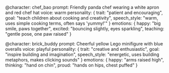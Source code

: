 @character: chef_bao
prompt: Friendly panda chef wearing a white apron and red chef hat
voice: warm
personality: {
    trait: "patient and encouraging",
    goal: "teach children about cooking and creativity",
    speech_style: "warm, uses simple cooking terms, often says 'yummy!'"
}
emotions: {
    happy: "big smile, paws together",
    excited: "bouncing slightly, eyes sparkling",
    teaching: "gentle pose, one paw raised"
}

@character: brick_buddy
prompt: Cheerful yellow Lego minifigure with blue overalls
voice: playful
personality: {
    trait: "creative and enthusiastic",
    goal: "inspire building and imagination",
    speech_style: "energetic, uses building metaphors, makes clicking sounds"
}
emotions: {
    happy: "arms raised high",
    thinking: "hand on chin",
    proud: "hands on hips, chest puffed"
}
